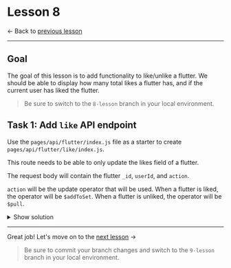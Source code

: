 # Lesson 8

<- Back to [previous lesson](https://github.com/mongodb-developer/social-app-demo/tree/7-lesson)

---

## Goal 

The goal of this lesson is to add functionality to like/unlike a flutter. We should be able to display how many total likes a flutter has, and if the current user has liked the flutter.

> Be sure to switch to the `8-lesson` branch in your local environment.

## Task 1: Add `like` API endpoint

Use the `pages/api/flutter/index.js` file as a starter to create `pages/api/flutter/like/index.js`.

This route needs to be able to only update the likes field of a flutter.

The request body will contain the flutter `_id`, `userId`, and `action`.

`action` will be the update operator that will be used. When a flutter is liked, the operator will be `$addToSet`. When a flutter is unliked, the operator will be `$pull`.

<details>
<summary>Show solution</summary>

```js
case "PUT":
  const updateData = await fetch(`${baseUrl}/updateOne`, {
    ...fetchOptions,
    body: JSON.stringify({
      ...fetchBody,
      filter: { _id: { "$oid": req.body._id } },
      update: { [req.body.action]: {
        likes: req.body.userId,
      } },
    }),
  });
  const updateDataJson = await updateData.json();
  res.status(200).json(updateDataJson);
  break;
```
</details>

---

Great job! Let's move on to the [next lesson](https://github.com/mongodb-developer/social-app-demo/tree/9-lesson) ->

> Be sure to commit your branch changes and switch to the `9-lesson` branch in your local environment.
